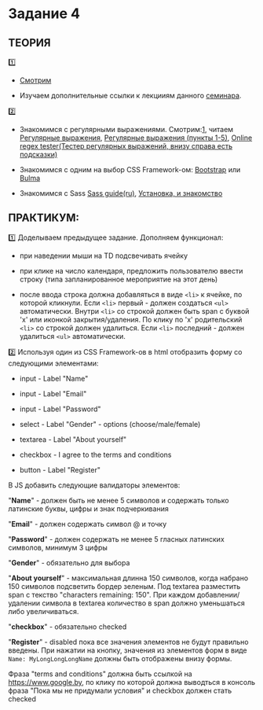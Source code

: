 # Задание 4
## ТЕОРИЯ

:one:  

* [Смотрим](https://www.youtube.com/watch?v=TL1ZWxtV47w&index=31&list=PL363QX7S8MfSxcHzvkNEqMYbOyhLeWwem)

*  Изучаем дополнительные ссылки к лекцииям данного [семинара](https://github.com/LisKorzun/learning-js__from-scratch-to-expert/blob/master/seminar_04/README.md).

:two: 

* Знакомимся с регулярными выражениями. Смотрим:[1](https://www.youtube.com/watch?v=9hLkbhRs7jM&list=PL363QX7S8MfSxcHzvkNEqMYbOyhLeWwem&index=28&t=478s),
читаем [Регулярные выражения](https://developer.mozilla.org/ru/docs/Web/JavaScript/Guide/Regular_Expressions), [Регулярные выражения (пункты 1-5)](https://learn.javascript.ru/regular-expressions-javascript),
[Online regex tester(Тестер регулярных выражений, внизу справа есть подсказки)](https://regex101.com/)

* Знакомимся с одним на выбор CSS Framework-ом: [Bootstrap](http://getbootstrap.com/getting-started/) или [Bulma](http://bulma.io/documentation/overview/start/)

* Знакомимся с Sass [Sass guide(ru)](https://sass-scss.ru/guide/), [Установка, и знакомство](https://youtu.be/wKuGWmX1XPs)

## ПРАКТИКУМ:

:one: Доделываем предыдущее задание. Дополняем функционал:

* при наведении мыши на TD подсвечивать ячейку

* при клике на число календаря, предложить пользователю ввести строку (типа запланированное мероприятие на этот день)

* после ввода строка должна добавляться в виде `<li>` к ячейке, по которой кликнули. Eсли `<li>` первый - должен создаться `<ul>` автоматически. 
Внутри `<li>` со строкой должен быть span с буквой 'x' или иконкой закрытия/удаления. По клику по 'x' родительский `<li>` со строкой должен удалиться. 
Если `<li>` последний - должен удалиться `<ul>` автоматически.


:two: Используя один из CSS Framework-ов в html отобразить форму со следующими элементами:

* input - Label "Name"

* input - Label "Email"

* input - Label "Password"

* select - Label "Gender" - options (choose/male/female)

* textarea - Label "About yourself"

* checkbox - I agree to the terms and conditions

* button - Label "Register"

В JS добавить следующие валидаторы элементов:

"**Name**" - должен быть не менее 5 символов и содержать только латинские буквы, цифры и знак подчеркивания

"**Email**" - должен содержать символ @ и точку

"**Password**" - должен содержать не менее 5 гласных латинских символов, минимум 3 цифры

"**Gender**" - обязательно для выбора

"**About yourself**" - максимальная длинна 150 символов, когда набрано 150 символов подсветить бордер зеленым. 
Под textarea разместить span c текство "characters remaining: 150". При каждом добавлении/удалении символа в textarea количество в span должно уменьшаться либо увеличиваться.

"**checkbox**" - обязательно checked

"**Register**" - disabled пока все значения элементов не будут правильно введены. 
При нажатии на кнопку, значения из элементов форм в виде `Name: MyLongLongLongName` должны быть отображены внизу формы.

Фраза "terms and conditions" должна быть ссылкой на https://www.google.by, по клику по которой должна выводться в консоль фраза "Пока мы не придумали условия" и checkbox должен стать checked
